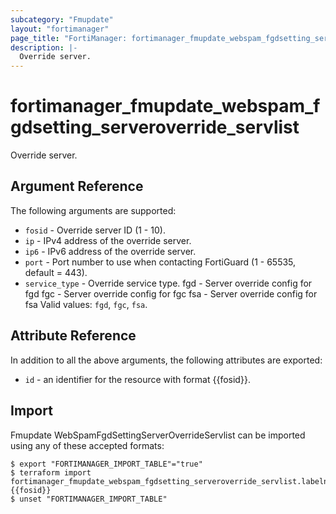 ```yaml
---
subcategory: "Fmupdate"
layout: "fortimanager"
page_title: "FortiManager: fortimanager_fmupdate_webspam_fgdsetting_serveroverride_servlist"
description: |-
  Override server.
---
```


# fortimanager_fmupdate_webspam_fgdsetting_serveroverride_servlist
Override server.

## Argument Reference


The following arguments are supported:


* `fosid` - Override server ID (1 - 10).
* `ip` - IPv4 address of the override server.
* `ip6` - IPv6 address of the override server.
* `port` - Port number to use when contacting FortiGuard (1 - 65535, default = 443).
* `service_type` - Override service type. fgd - Server override config for fgd fgc - Server override config for fgc fsa - Server override config for fsa Valid values: `fgd`, `fgc`, `fsa`.



## Attribute Reference

In addition to all the above arguments, the following attributes are exported:
* `id` - an identifier for the resource with format {{fosid}}.

## Import

Fmupdate WebSpamFgdSettingServerOverrideServlist can be imported using any of these accepted formats:
```
$ export "FORTIMANAGER_IMPORT_TABLE"="true"
$ terraform import fortimanager_fmupdate_webspam_fgdsetting_serveroverride_servlist.labelname {{fosid}}
$ unset "FORTIMANAGER_IMPORT_TABLE"
```

